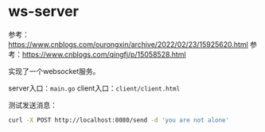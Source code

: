 # ws-server

参考：https://www.cnblogs.com/ourongxin/archive/2022/02/23/15925620.html
参考：https://www.cnblogs.com/qingfj/p/15058528.html

实现了一个websocket服务。

server入口：`main.go`
client入口：`client/client.html`

测试发送消息：
```bash
curl -X POST http://localhost:8080/send -d 'you are not alone'
```